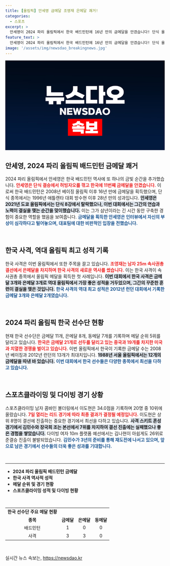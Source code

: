 ```yaml
---
title: [올림픽] 안세영 금메달 조영재 은메달 쾌거!
categories:
  - 스포츠
excerpt: >
  안세영이 2024 파리 올림픽에서 한국 배드민턴에 16년 만의 금메달을 안겼습니다! 단식 올림픽 메달은 28년 만으로, 한국 선수단의 메달 수는 11개로 늘어났습니다. 선수들의 각기 다른 소식이 궁금하다면 클릭해 보세요!
feature_text: >
  안세영이 2024 파리 올림픽에서 한국 배드민턴에 16년 만의 금메달을 안겼습니다! 단식 올림픽 메달은 28년 만으로, 한국 선수단의 메달 수는 11개로 늘어났습니다. 선수들의 각기 다른 소식이 궁금하다면 클릭해 보세요!
image: '/assets/img/newsdao_breakingnews.jpg'
---
```


<p><img src="/assets/img/newsdao_breakingnews.jpg" alt="bookingtag 속보" /></p>

<h2 data-ke-size="size26">안세영, 2024 파리 올림픽 배드민턴 금메달 쾌거</h2>

<p data-ke-size="size16">2024 파리 올림픽에서 안세영은 한국 배드민턴 역사에 또 하나의 금빛 순간을 추가했습니다. <b><span style="color: #ee2323;">안세영은 단식 결승에서 허빙자오를 꺾고 한국에 11번째 금메달을 안겼습니다.</span></b> 이로써 한국 배드민턴은 2008년 베이징 올림픽 이후 16년 만에 금메달을 획득했으며, 단식 종목에서는 1996년 애틀랜타 대회 방수현 이후 28년 만의 성과입니다. <b><span style="background-color: #21538527;">안세영은 2021년 도쿄 올림픽에서는 단식 8강에서 탈락했으나, 이번 대회에서는 그간의 연습과 노력이 결실을 맺는 순간을 맞이했습니다.</span></b> 이는 그가 삼년이라는 긴 시간 동안 구축한 경험이 중요한 역할을 했음을 보여줍니다. <b><span style="color: #1a5490;">금메달을 획득한 안세영은 인터뷰에서 자신의 부상이 심각하다고 털어놓으며, 대표팀에 대한 비판적인 입장을 전했습니다.</span></b></p>

<p data-ke-size="size16">&nbsp;</p>

<h2 data-ke-size="size26">한국 사격, 역대 올림픽 최고 성적 기록</h2>

<p data-ke-size="size16">한국 사격은 이번 올림픽에서 또한 주목을 끌고 있습니다. <b><span style="color: #ee2323;">조영재는 남자 25m 속사권총 결선에서 은메달을 차지하며 한국 사격의 새로운 역사를 썼습니다.</span></b> 이는 한국 사격이 속사권총 종목에서 올림픽 메달을 획득한 첫 사례입니다. <b><span style="background-color: #21538527;">이번 대회에서 한국 사격은 금메달 3개와 은메달 3개로 역대 올림픽에서 가장 좋은 성적을 거두었으며, 그간의 꾸준한 훈련이 결실을 맺은 것입니다.</span></b> <b><span style="color: #1a5490;">한국 사격의 역대 최고 성적은 2012년 런던 대회에서 기록한 금메달 3개와 은메달 2개였습니다.</span></b></p>

<p data-ke-size="size16">&nbsp;</p>

<h2 data-ke-size="size26">2024 파리 올림픽 한국 선수단 현황</h2>

<p data-ke-size="size16">현재 한국 선수단은 금메달 11개, 은메달 8개, 동메달 7개를 기록하며 메달 순위 5위를 달리고 있습니다. <b><span style="color: #ee2323;">한국은 금메달 21개로 선두를 달리고 있는 중국과 19개를 차지한 미국과 치열한 경쟁을 벌이고 있습니다.</span></b> 이번 올림픽에서 한국이 기록한 금메달 수는 2008년 베이징과 2012년 런던의 13개가 최대치입니다. <b><span style="background-color: #21538527;">1988년 서울 올림픽에서는 12개의 금메달을 따낸 바 있습니다.</span></b> <b><span style="color: #1a5490;">이번 대회에서 한국 선수들은 다양한 종목에서 최선을 다하고 있습니다.</span></b></p>

<p data-ke-size="size16">&nbsp;</p>

<h2 data-ke-size="size26">스포츠클라이밍 및 다이빙 경기 상황</h2>

<p data-ke-size="size16">스포츠클라이밍 남자 콤바인 볼더링에서 이도현은 34.0점을 기록하며 20명 중 10위에 올랐습니다. <b><span style="color: #ee2323;">7일 열리는 리드 경기에 따라 최종 결과가 결정될 예정입니다.</span></b> 이도현은 상위 8명이 결선에 진출하는 중요한 경기에서 최선을 다하고 있습니다. <b><span style="background-color: #21538527;">사격 스키트 혼성 경기에서 김민수와 장국희 조는 본선에서 7위를 차지하여 결선 진출에는 실패했으나 좋은 경험을 쌓았습니다.</span></b> 다이빙 여자 10m 플랫폼 예선에서는 김나현이 아쉽게도 26위로 준결승 진출이 불발되었습니다. <b><span style="color: #1a5490;">김민수가 3년의 준비를 통해 재도전에 나서고 있으며, 앞으로 남은 경기에서 선수들의 더욱 좋은 성과를 기대합니다.</span></b></p>

<p data-ke-size="size16">&nbsp;</p>

<hr>

<ul>
    <li><b>2024 파리 올림픽 배드민턴 금메달</b></li>
    <li><b>한국 사격 역사적 성적</b></li>
    <li><b>메달 순위 및 경기 현황</b></li>
    <li><b>스포츠클라이밍 성적 및 다이빙 현황</b></li>
</ul>

<p data-ke-size="size16">&nbsp;</p>

<table style="width: 100%;">
    <tr>
        <td style="text-align: center; height: 17px;"><b>한국 선수단 주요 메달 현황</b></td>
    </tr>
    <tr>
        <td style="text-align: center; height: 17px;"><b>종목</b></td>
        <td style="text-align: center; height: 17px;"><b>금메달</b></td>
        <td style="text-align: center; height: 17px;"><b>은메달</b></td>
        <td style="text-align: center; height: 17px;"><b>동메달</b></td>
    </tr>
    <tr>
        <td style="text-align: center; height: 17px;">배드민턴</td>
        <td style="text-align: center; height: 17px;">1</td>
        <td style="text-align: center; height: 17px;">0</td>
        <td style="text-align: center; height: 17px;">0</td>
    </tr>
    <tr>
        <td style="text-align: center; height: 17px;">사격</td>
        <td style="text-align: center; height: 17px;">3</td>
        <td style="text-align: center; height: 17px;">3</td>
        <td style="text-align: center; height: 17px;">0</td>
    </tr>
</table>

<p data-ke-size="size16">&nbsp;</p>
실시간 뉴스 속보는, <a href="https://newsdao.kr" rel="dofollow">https://newsdao.kr</a>



